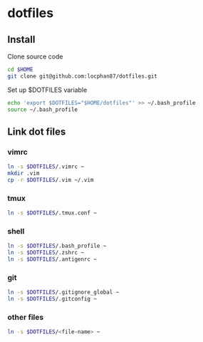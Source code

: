 # dotfiles
## Install

Clone source code

```bash
cd $HOME
git clone git@github.com:locphan87/dotfiles.git
```

Set up $DOTFILES variable

```bash
echo 'export $DOTFILES="$HOME/dotfiles"' >> ~/.bash_profile
source ~/.bash_profile
```

## Link dot files
### vimrc

```bash
ln -s $DOTFILES/.vimrc ~
mkdir .vim
cp -r $DOTFILES/.vim ~/.vim
```

### tmux

```bash
ln -s $DOTFILES/.tmux.conf ~
```

### shell

```bash
ln -s $DOTFILES/.bash_profile ~
ln -s $DOTFILES/.zshrc ~
ln -s $DOTFILES/.antigenrc ~
```

### git

```bash
ln -s $DOTFILES/.gitignore_global ~
ln -s $DOTFILES/.gitconfig ~
```

### other files

```bash
ln -s $DOTFILES/<file-name> ~
```
